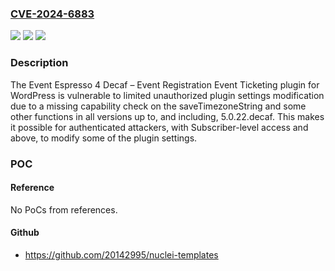 ### [CVE-2024-6883](https://cve.mitre.org/cgi-bin/cvename.cgi?name=CVE-2024-6883)
![](https://img.shields.io/static/v1?label=Product&message=Event%20Espresso%20%E2%80%93%20Event%20Registration%20%26%20Ticketing%20Sales&color=blue)
![](https://img.shields.io/static/v1?label=Version&message=%3D%20*%20-%205.0.22.decaf%20&color=brighgreen)
![](https://img.shields.io/static/v1?label=Vulnerability&message=CWE-862%20Missing%20Authorization&color=brighgreen)

### Description

The Event Espresso 4 Decaf – Event Registration Event Ticketing plugin for WordPress is vulnerable to limited unauthorized plugin settings modification due to a missing capability check on the saveTimezoneString and some other functions in all versions up to, and including, 5.0.22.decaf. This makes it possible for authenticated attackers, with Subscriber-level access and above, to modify some of the plugin settings.

### POC

#### Reference
No PoCs from references.

#### Github
- https://github.com/20142995/nuclei-templates

